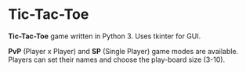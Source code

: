 # Tic-Tac-Toe
**Tic-Tac-Toe** game written in Python 3.
Uses tkinter for GUI.

**PvP** (Player x Player) and **SP** (Single Player) game modes are available.
Players can set their names and choose the play-board size (3-10).
